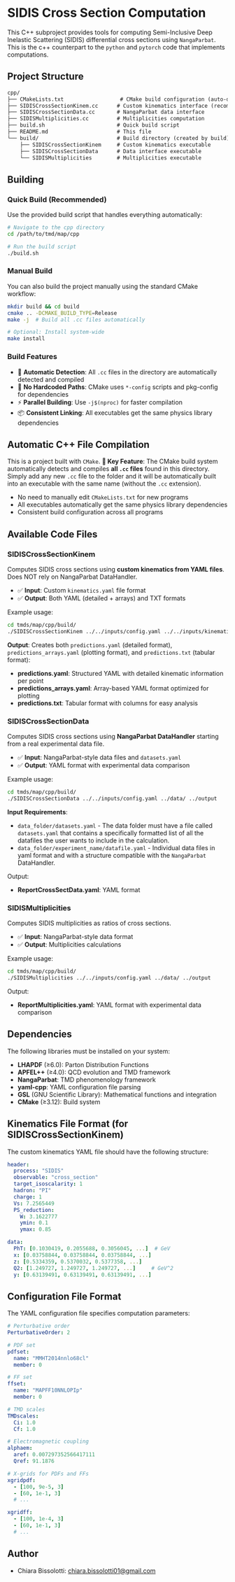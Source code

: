 # SIDIS Cross Section Computation

This C++ subproject provides tools for computing Semi-Inclusive Deep Inelastic Scattering (SIDIS) differential cross sections using `NangaParbat`. This is the c++ counterpart to the `python` and `pytorch` code that implements computations.

## Project Structure

```md
cpp/
├── CMakeLists.txt                  # CMake build configuration (auto-detects .cc files)
├── SIDISCrossSectionKinem.cc      # Custom kinematics interface (recommended)
├── SIDISCrossSectionData.cc       # NangaParbat data interface  
├── SIDISMultiplicities.cc         # Multiplicities computation
├── build.sh                       # Quick build script
├── README.md                      # This file
└── build/                         # Build directory (created by build)
    ├── SIDISCrossSectionKinem     # Custom kinematics executable
    ├── SIDISCrossSectionData      # Data interface executable
    └── SIDISMultiplicities        # Multiplicities executable
```

## Building

### Quick Build (Recommended)

Use the provided build script that handles everything automatically:

```bash
# Navigate to the cpp directory
cd /path/to/tmd/map/cpp

# Run the build script
./build.sh
```

### Manual Build

You can also build the project manually using the standard CMake workflow:

```bash
mkdir build && cd build
cmake .. -DCMAKE_BUILD_TYPE=Release
make -j  # Build all .cc files automatically

# Optional: Install system-wide
make install
```

### Build Features

- 🎯 **Automatic Detection**: All `.cc` files in the directory are automatically detected and compiled
- 🔧 **No Hardcoded Paths**: CMake uses `*-config` scripts and pkg-config for dependencies  
- ⚡ **Parallel Building**: Use `-j$(nproc)` for faster compilation
- 📦 **Consistent Linking**: All executables get the same physics library dependencies

## Automatic C++ File Compilation

This is a project built with `CMake`.
**🚀 Key Feature**: The CMake build system automatically detects and compiles **all `.cc` files** found in this directory. Simply add any new `.cc` file to the folder and it will be automatically built into an executable with the same name (without the `.cc` extension).

- No need to manually edit `CMakeLists.txt` for new programs
- All executables automatically get the same physics library dependencies
- Consistent build configuration across all programs

## Available Code Files

### SIDISCrossSectionKinem

Computes SIDIS cross sections using **custom kinematics from YAML files**. Does NOT rely on NangaParbat DataHandler.

- ✅ **Input**: Custom `kinematics.yaml` file format
- ✅ **Output**: Both YAML (detailed + arrays) and TXT formats

Example usage:

```bash
cd tmds/map/cpp/build/
./SIDISCrossSectionKinem ../../inputs/config.yaml ../../inputs/kinematics.yaml ../output
```

**Output**: Creates both `predictions.yaml` (detailed format), `predictions_arrays.yaml` (plotting format), and `predictions.txt` (tabular format):

- **predictions.yaml**: Structured YAML with detailed kinematic information per point
- **predictions_arrays.yaml**: Array-based YAML format optimized for plotting
- **predictions.txt**: Tabular format with columns for easy analysis

### SIDISCrossSectionData

Computes SIDIS cross sections using **NangaParbat DataHandler** starting from a real experimental data file.

- ✅ **Input**: NangaParbat-style data files and `datasets.yaml`
- ✅ **Output**: YAML format with experimental data comparison

Example usage:

```bash
cd tmds/map/cpp/build/
./SIDISCrossSectionData ../../inputs/config.yaml ../data/ ../output
```

**Input Requirements**:

- `data_folder/datasets.yaml` - The data folder must have a file called `datasets.yaml` that contains a specifically formatted list of all the datafiles the user wants to include in the calculation.
- `data_folder/experiment_name/datafile.yaml` - Individual data files in yaml format and with a structure compatible with the `NangaParbat`  DataHandler.

Output:

- **ReportCrossSectData.yaml**: YAML format
  
### SIDISMultiplicities

Computes SIDIS multiplicities as ratios of cross sections.

- ✅ **Input**: NangaParbat-style data format
- ✅ **Output**: Multiplicities calculations

Example usage:

```bash
cd tmds/map/cpp/build/
./SIDISMultiplicities ../../inputs/config.yaml ../data/ ../output
```

Output:

- **ReportMultiplicities.yaml**: YAML format with experimental data comparison

## Dependencies

The following libraries must be installed on your system:

- **LHAPDF** (≥6.0): Parton Distribution Functions
- **APFEL++** (≥4.0): QCD evolution and TMD framework  
- **NangaParbat**: TMD phenomenology framework
- **yaml-cpp**: YAML configuration file parsing
- **GSL** (GNU Scientific Library): Mathematical functions and integration
- **CMake** (≥3.12): Build system


## Kinematics File Format (for SIDISCrossSectionKinem)

The custom kinematics YAML file should have the following structure:

```yaml
header:
  process: "SIDIS"
  observable: "cross_section"
  target_isoscalarity: 1
  hadron: "PI"
  charge: 1
  Vs: 7.2565449
  PS_reduction:
    W: 3.1622777
    ymin: 0.1
    ymax: 0.85

data:
  PhT: [0.1030419, 0.2055688, 0.3056045, ...]  # GeV
  x: [0.03758844, 0.03758844, 0.03758844, ...]
  z: [0.5334359, 0.5370032, 0.5377358, ...]
  Q2: [1.249727, 1.249727, 1.249727, ...]     # GeV^2  
  y: [0.63139491, 0.63139491, 0.63139491, ...]
```

## Configuration File Format

The YAML configuration file specifies computation parameters:

```yaml
# Perturbative order
PerturbativeOrder: 2

# PDF set
pdfset:
  name: "MMHT2014nnlo68cl"  
  member: 0

# FF set  
ffset:
  name: "MAPFF10NNLOPIp"
  member: 0

# TMD scales
TMDscales:
  Ci: 1.0
  Cf: 1.0

# Electromagnetic coupling
alphaem:
  aref: 0.007297352566417111
  Qref: 91.1876

# X-grids for PDFs and FFs
xgridpdf:
  - [100, 9e-5, 3]
  - [60, 1e-1, 3]
  # ...

xgridff:
  - [100, 1e-4, 3]  
  - [60, 1e-1, 3]
  # ...
```

## Author

- Chiara Bissolotti: <chiara.bissolotti01@gmail.com>
